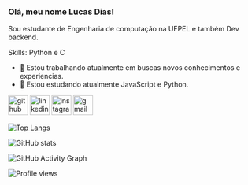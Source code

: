 ### Olá, meu nome Lucas Dias!
Sou estudante de Engenharia de computação na UFPEL e também Dev backend.

Skills: Python e C 

- 🔭 Estou trabalhando atualmente em buscas novos conhecimentos e experiencias. 
- 🌱 Estou estudando atualmente JavaScript e Python.


[<img src='https://cdn.jsdelivr.net/npm/simple-icons@3.0.1/icons/github.svg' alt='github' height='40'>](https://github.com/Diaszano)  [<img src='https://cdn.jsdelivr.net/npm/simple-icons@3.0.1/icons/linkedin.svg' alt='linkedin' height='40'>](https://www.linkedin.com/in/diaszano/)  [<img src='https://cdn.jsdelivr.net/npm/simple-icons@3.0.1/icons/instagram.svg' alt='instagram' height='40'>](https://www.instagram.com/diaszano/)  [<img src='https://cdn.jsdelivr.net/npm/simple-icons@3.0.1/icons/gmail.svg' alt='gmail' height='40'>](lucas.dsantos@inf.ufpel.edu.br)  

[![Top Langs](https://github-readme-stats.vercel.app/api/top-langs/?username=Diaszano)](https://github.com/anuraghazra/github-readme-stats)

![GitHub stats](https://github-readme-stats.vercel.app/api?username=Diaszano&show_icons=true&count_private=true)  

![GitHub Activity Graph](https://activity-graph.herokuapp.com/graph?username=Diaszano)  

![Profile views](https://gpvc.arturio.dev/Diaszano)  
